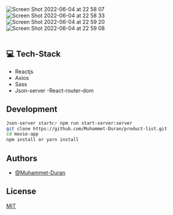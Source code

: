 ![Screen Shot 2022-06-04 at 22 58 07](https://user-images.githubusercontent.com/76096635/172023969-5e4f9cfc-1b50-43e0-aecb-0d90d6f4d059.png)
<br>
![Screen Shot 2022-06-04 at 22 58 33](https://user-images.githubusercontent.com/76096635/172023978-2d516857-8a20-4688-a862-014b9e415e3f.png)
<br/>
![Screen Shot 2022-06-04 at 22 59 20](https://user-images.githubusercontent.com/76096635/172023983-0029a189-38b1-4fb6-9230-1b04a85cadae.png)
<br>
![Screen Shot 2022-06-04 at 22 59 08](https://user-images.githubusercontent.com/76096635/172023993-5b0f2fd5-774c-4edc-b2d7-7994014b9ef6.png)
<br/>
<br/>
## 💻 Tech-Stack

- Reactjs
- Axios
- Sass
- Json-server
-React-router-dom

## Development


```bash
Json-server start👉 npm run start-server:server
git clone https://github.com/Muhammet-Duran/product-list.git
cd movie-app
npm install or yarn install
```

## Authors

- [@Muhammet-Duran](https://github.com/Muhammet-Duran)

## License

[MIT](https://choosealicense.com/licenses/mit/)
